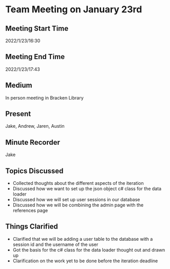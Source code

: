# Team Meeting on January 23rd
## Meeting Start Time
2022/1/23/16:30

## Meeting End Time
2022/1/23/17:43

## Medium
In person meeting in Bracken Library

## Present
Jake, Andrew, Jaren, Austin

## Minute Recorder
Jake

## Topics Discussed
<ul>
    <li>Collected thoughts about the different aspects of the iteration
    <li>Discussed how we want to set up the json object c# class for the data loader
    <li>Discussed how we will set up user sessions in our database
    <li>Discussed how we will be combining the admin page with the references page
</ul>

## Things Clarified
<ul>
    <li>Clarified that we will be adding a user table to the database with a session id and the username of the user
    <li>Got the basis for the c# class for the data loader thought out and drawn up
    <li>Clarification on the work yet to be done before the iteration deadline
</ul>